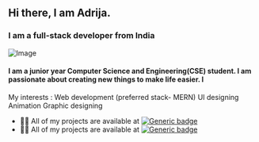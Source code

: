 ## Hi there, I am Adrija.
### I am a full-stack developer from India
![Image](https://camo.githubusercontent.com/6f5e3ead776bc722fbfc3da2c8b1454a7a5f27a07b34c0ced075f90a6c25a3be/68747470733a2f2f6d69726f2e6d656469756d2e636f6d2f6d61782f313630302f302a4b32574c4d5445784c79696461374f522e676966)
#### I am a junior year Computer Science and Engineering(CSE) student. I am passionate about creating new things to make life easier. I 
My interests :
Web development (preferred stack- MERN)
UI designing
Animation 
Graphic designing
- 👨‍💻 All of my projects are available at  [![Generic badge](https://img.shields.io/badge/GITHUB-1abc9c.svg)](https://ayush-jha/)
- 👨‍💻 All of my projects are available at  [![Generic badge](https://img.shields.io/badge/GITHUB-1abc9c.svg)](https://github.com/adrijachatterjee)
